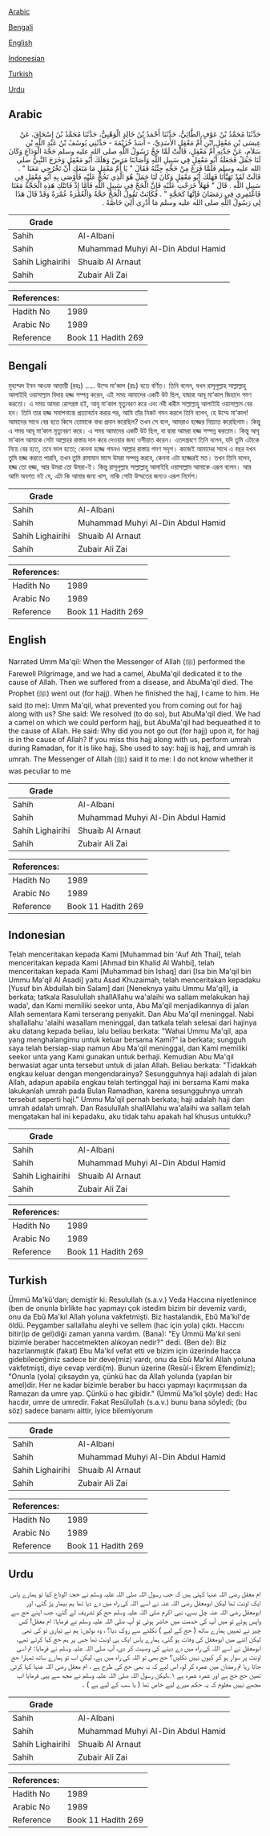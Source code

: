 [Arabic](#arabic)

[Bengali](#bengali)

[English](#english)

[Indonesian](#indonesian)

[Turkish](#turkish)

[Urdu](#urdu)

## Arabic


<div dir="rtl" lang="ar" style={{fontSize:'larger',backgroundColor:'#f8f9fa',padding:20}}>
حَدَّثَنَا مُحَمَّدُ بْنُ عَوْفٍ الطَّائِيُّ، حَدَّثَنَا أَحْمَدُ بْنُ خَالِدٍ الْوَهْبِيُّ، حَدَّثَنَا مُحَمَّدُ بْنُ إِسْحَاقَ، عَنْ عِيسَى بْنِ مَعْقِلِ ابْنِ أُمِّ مَعْقِلٍ الأَسَدِيِّ، - أَسَدُ خُزَيْمَةَ - حَدَّثَنِي يُوسُفُ بْنُ عَبْدِ اللَّهِ بْنِ سَلاَمٍ، عَنْ جَدَّتِهِ أُمِّ مَعْقِلٍ، قَالَتْ لَمَّا حَجَّ رَسُولُ اللَّهِ صلى الله عليه وسلم حَجَّةَ الْوَدَاعِ وَكَانَ لَنَا جَمَلٌ فَجَعَلَهُ أَبُو مَعْقِلٍ فِي سَبِيلِ اللَّهِ وَأَصَابَنَا مَرَضٌ وَهَلَكَ أَبُو مَعْقِلٍ وَخَرَجَ النَّبِيُّ صلى الله عليه وسلم فَلَمَّا فَرَغَ مِنْ حَجِّهِ جِئْتُهُ فَقَالَ ‏"‏ يَا أُمَّ مَعْقِلٍ مَا مَنَعَكِ أَنْ تَخْرُجِي مَعَنَا ‏"‏ ‏.‏ قَالَتْ لَقَدْ تَهَيَّأْنَا فَهَلَكَ أَبُو مَعْقِلٍ وَكَانَ لَنَا جَمَلٌ هُوَ الَّذِي نَحُجُّ عَلَيْهِ فَأَوْصَى بِهِ أَبُو مَعْقِلٍ فِي سَبِيلِ اللَّهِ ‏.‏ قَالَ ‏"‏ فَهَلاَّ خَرَجْتِ عَلَيْهِ فَإِنَّ الْحَجَّ فِي سَبِيلِ اللَّهِ فَأَمَّا إِذْ فَاتَتْكِ هَذِهِ الْحَجَّةُ مَعَنَا فَاعْتَمِرِي فِي رَمَضَانَ فَإِنَّهَا كَحَجَّةٍ ‏"‏ ‏.‏ فَكَانَتْ تَقُولُ الْحَجُّ حَجَّةٌ وَالْعُمْرَةُ عُمْرَةٌ وَقَدْ قَالَ هَذَا لِي رَسُولُ اللَّهِ صلى الله عليه وسلم مَا أَدْرِي أَلِيَ خَاصَّةً ‏.‏
</div>
<div style={{backgroundColor:'#f8f9fa',padding:20, marginBottom: 10}}><table> <thead> <tr> <th>Grade</th> <th></th> </tr> </thead> <tbody> <tr><td>Sahih</td><td>Al-Albani</td></tr><tr><td>Sahih</td><td>Muhammad Muhyi Al-Din Abdul Hamid</td></tr><tr><td>Sahih Lighairihi</td><td>Shuaib Al Arnaut</td></tr><tr><td>Sahih</td><td>Zubair Ali Zai</td></tr></tbody></table><table> <thead> <tr> <th>References:</th> <th></th> </tr> </thead> <tbody><tr><td>Hadith No</td><td>1989</td></tr><tr><td>Arabic No</td><td>1989</td></tr><tr><td>Reference</td><td>Book 11 Hadith 269</td></tr></tbody></table></div>

## Bengali


<div dir="ltr" lang="bn" style={{fontSize:'larger',backgroundColor:'#f8f9fa',padding:20}}>
মুহাম্মদ ইবন আওফ আত্তায়ী (রহঃ) ..... উম্মে মা‘কাল (রাঃ) হতে বর্ণিত। তিনি বলেন, যখন রাসূলুল্লাহ সাল্লাল্লাহু আলাইহি ওয়াসাল্লাম বিদায় হজ্জ সম্পন্ন করেন, এই সময় আমাদের একটি উট ছিল, যাদ্বারা আবূ মা‘কাল জিহাদে গমণ করতো। এ সময় আমরা রোগগ্রস্ত হই, আবূ মা‘কাল মৃত্যুবরণ করে এবং নবী করীম সাল্লাল্লাহু আলাইহি ওয়াসাল্লাম বের হন। তিনি তার হজ্জ সমাপনান্তে প্রত্যাবর্তন করার পর, আমি তাঁর নিকট গমন করলে তিনি বলেন, হে উম্মে মা‘কাল! আমাদের সাথে বের হতে কিসে তোমাকে বাধা প্রদান করেছিল? তখন সে বলে, আমরাও হজ্জের নিয়্যাত করেছিলাম। কিন্তু এ সময় আবূ মা‘কাল মৃত্যুবরণ করে। এ সময় আমাদের একটি উট ছিল, যা দ্বারা আমরা হজ্জ সম্পন্ন করতাম। কিন্তু আবূ মা‘কাল আমাকে সেটা আল্লাহর রাস্তায় দান করে দেওয়ার জন্য ওসীয়াত করেন। এতদশ্রবণে তিনি বলেন, যদি তুমি এটাকে নিয়ে বের হতে, তবে ভাল হতো; কেননা হজ্জে গমনও আল্লার রাস্তায় গমণ সদৃশ। কাজেই আমাদের সাথে এ বছর যখন তুমি হজ্জ করতে পারনি, তখন তুমি রামাযান মাসে উমরা সম্পন্ন করবে, কেননা এটা হজ্জেরই মত। তখন তিনি বলেন, হজ্জ তো হজ্জ, আর উমরা তো উমরা-ই। কিন্তু রাসূলুল্লাহ সাল্লাল্লাহু আলাইহি ওয়াসাল্লাম আমাকে এরূপ বলেন। আর আমি অবগত নই যে, এটা কি আমার জন্য খাস, নাকি গোটা উম্মতের জন্যও এরূপ নির্দেশ।
</div>
<div style={{backgroundColor:'#f8f9fa',padding:20, marginBottom: 10}}><table> <thead> <tr> <th>Grade</th> <th></th> </tr> </thead> <tbody> <tr><td>Sahih</td><td>Al-Albani</td></tr><tr><td>Sahih</td><td>Muhammad Muhyi Al-Din Abdul Hamid</td></tr><tr><td>Sahih Lighairihi</td><td>Shuaib Al Arnaut</td></tr><tr><td>Sahih</td><td>Zubair Ali Zai</td></tr></tbody></table><table> <thead> <tr> <th>References:</th> <th></th> </tr> </thead> <tbody><tr><td>Hadith No</td><td>1989</td></tr><tr><td>Arabic No</td><td>1989</td></tr><tr><td>Reference</td><td>Book 11 Hadith 269</td></tr></tbody></table></div>

## English


<div dir="ltr" lang="en" style={{fontSize:'larger',backgroundColor:'#f8f9fa',padding:20}}>
Narrated Umm Ma'qil: When the Messenger of Allah (ﷺ) performed the Farewell Pilgrimage, and we had a camel, AbuMa'qil dedicated it to the cause of Allah. Then we suffered from a disease, and AbuMa'qil died. The Prophet (ﷺ) went out (for hajj). When he finished the hajj, I came to him. He said (to me): Umm Ma'qil, what prevented you from coming out for hajj along with us? She said: We resolved (to do so), but AbuMa'qil died. We had a camel on which we could perform hajj, but AbuMa'qil had bequeathed it to the cause of Allah. He said: Why did you not go out (for hajj) upon it, for hajj is in the cause of Allah? If you miss this hajj along with us, perform umrah during Ramadan, for it is like hajj. She used to say: hajj is hajj, and umrah is umrah. The Messenger of Allah (ﷺ) said it to me: I do not know whether it was peculiar to me
</div>
<div style={{backgroundColor:'#f8f9fa',padding:20, marginBottom: 10}}><table> <thead> <tr> <th>Grade</th> <th></th> </tr> </thead> <tbody> <tr><td>Sahih</td><td>Al-Albani</td></tr><tr><td>Sahih</td><td>Muhammad Muhyi Al-Din Abdul Hamid</td></tr><tr><td>Sahih Lighairihi</td><td>Shuaib Al Arnaut</td></tr><tr><td>Sahih</td><td>Zubair Ali Zai</td></tr></tbody></table><table> <thead> <tr> <th>References:</th> <th></th> </tr> </thead> <tbody><tr><td>Hadith No</td><td>1989</td></tr><tr><td>Arabic No</td><td>1989</td></tr><tr><td>Reference</td><td>Book 11 Hadith 269</td></tr></tbody></table></div>

## Indonesian


<div dir="ltr" lang="id" style={{fontSize:'larger',backgroundColor:'#f8f9fa',padding:20}}>
Telah menceritakan kepada Kami [Muhammad bin 'Auf Ath Thai], telah menceritakan kepada Kami [Ahmad bin Khalid Al Wahbi], telah menceritakan kepada Kami [Muhammad bin Ishaq] dari [Isa bin Ma'qil bin Ummu Ma'qil Al Asadi] yaitu Asad Khuzaimah, telah menceritakan kepadaku [Yusuf bin Abdullah bin Salam] dari [Neneknya yaitu Ummu Ma'qil], ia berkata; tatkala Rasulullah shallAllahu wa'alaihi wa sallam melakukan haji wada', dan Kami memiliki seekor unta, Abu Ma'qil menjadikannya di jalan Allah sementara Kami terserang penyakit. Dan Abu Ma'qil meninggal. Nabi shallallahu 'alaihi wasallam meninggal, dan tatkala telah selesai dari hajinya aku datang kepada beliau, lalu beliau berkata: "Wahai Ummu Ma'qil, apa yang menghalangimu untuk keluar bersama Kami?" ia berkata; sungguh saya telah bersiap-siap namun Abu Ma'qil meninggal, dan Kami memiliki seekor unta yang Kami gunakan untuk berhaji. Kemudian Abu Ma'qil berwasiat agar unta tersebut untuk di jalan Allah. Beliau berkata: "Tidakkah engkau keluar dengan mengendarainya? Sesungguhnya haji adalah di jalan Allah, adapun apabila engkau telah tertinggal haji ini bersama Kami maka lakukanlah umrah pada Bulan Ramadhan, karena sesungguhnya umrah tersebut seperti haji." Ummu Ma'qil pernah berkata; haji adalah haji dan umrah adalah umrah. Dan Rasulullah shallAllahu wa'alaihi wa sallam telah mengatakan hal ini kepadaku, aku tidak tahu apakah hal khusus untukku?
</div>
<div style={{backgroundColor:'#f8f9fa',padding:20, marginBottom: 10}}><table> <thead> <tr> <th>Grade</th> <th></th> </tr> </thead> <tbody> <tr><td>Sahih</td><td>Al-Albani</td></tr><tr><td>Sahih</td><td>Muhammad Muhyi Al-Din Abdul Hamid</td></tr><tr><td>Sahih Lighairihi</td><td>Shuaib Al Arnaut</td></tr><tr><td>Sahih</td><td>Zubair Ali Zai</td></tr></tbody></table><table> <thead> <tr> <th>References:</th> <th></th> </tr> </thead> <tbody><tr><td>Hadith No</td><td>1989</td></tr><tr><td>Arabic No</td><td>1989</td></tr><tr><td>Reference</td><td>Book 11 Hadith 269</td></tr></tbody></table></div>

## Turkish


<div dir="ltr" lang="tr" style={{fontSize:'larger',backgroundColor:'#f8f9fa',padding:20}}>
Ümmü Ma'kü'dan; demiştir ki: Resulullah (s.a.v.) Veda Haccına niyetlenince (ben de onunla birlikte hac yapmayı çok istedim bizim bir devemiz vardı, onu da Ebû Ma'kıl Allah yoluna vakfetmişti. Biz hastalandık, Ebû Ma'kıl'de öldü. Peygamber sallallahu aleyhi ve sellem (hac için yola) çıktı. Haccını bitir(ip de gel)diği zaman yanına vardım. (Bana): "Ey Ümmü Ma'kıl seni bizimle beraber haccetmekten alıkoyan nedir?" dedi. (Ben de): Biz hazırlanmıştık (fakat) Ebu Ma'kıl vefat etti ve bizim için üzerinde hacca gidebileceğimiz sadece bir deve(miz) vardı, onu da Ebû Ma'kıl Allah yoluna vakfetmişti, diye cevap verdi(m). Bunun üzerine (Resûl-i Ekrem Efendimiz); "Onunla (yola) çıksaydın ya, çünkü hac da Allah yolunda (yapılan bir amel)dir. Her ne kadar bizimle beraber bu haccı yapmayı kaçırmışsan da Ramazan da umre yap. Çünkü o hac gibidir." (Ümmü Ma'kıl şöyle) dedi: Hac hacdır, umre de umredir. Fakat Resülullah (s.a.v.) bunu bana söyledi; (bu söz) sadece banamı aittir, iyice bilemiyorum
</div>
<div style={{backgroundColor:'#f8f9fa',padding:20, marginBottom: 10}}><table> <thead> <tr> <th>Grade</th> <th></th> </tr> </thead> <tbody> <tr><td>Sahih</td><td>Al-Albani</td></tr><tr><td>Sahih</td><td>Muhammad Muhyi Al-Din Abdul Hamid</td></tr><tr><td>Sahih Lighairihi</td><td>Shuaib Al Arnaut</td></tr><tr><td>Sahih</td><td>Zubair Ali Zai</td></tr></tbody></table><table> <thead> <tr> <th>References:</th> <th></th> </tr> </thead> <tbody><tr><td>Hadith No</td><td>1989</td></tr><tr><td>Arabic No</td><td>1989</td></tr><tr><td>Reference</td><td>Book 11 Hadith 269</td></tr></tbody></table></div>

## Urdu


<div dir="rtl" lang="ur" style={{fontSize:'larger',backgroundColor:'#f8f9fa',padding:20}}>
ام معقل رضی اللہ عنہا کہتی ہیں کہ جب رسول اللہ صلی اللہ علیہ وسلم نے حجۃ الوداع کیا تو ہمارے پاس ایک اونٹ تھا لیکن ابومعقل رضی اللہ عنہ نے اسے اللہ کی راہ میں دے دیا تھا ہم بیمار پڑ گئے، اور ابومعقل رضی اللہ عنہ چل بسے، نبی اکرم صلی اللہ علیہ وسلم حج کو تشریف لے گئے، جب اپنے حج سے واپس ہوئے تو میں آپ کی خدمت میں حاضر ہوئی تو آپ صلی اللہ علیہ وسلم نے فرمایا: ام معقل! کس چیز نے تمہیں ہمارے ساتھ ( حج کے لیے ) نکلنے سے روک دیا؟ ، وہ بولیں: ہم نے تیاری تو کی تھی لیکن اتنے میں ابومعقل کی وفات ہو گئی، ہمارے پاس ایک ہی اونٹ تھا جس پر ہم حج کیا کرتے تھے، ابومعقل نے اسے اللہ کی راہ میں دے دینے کی وصیت کر دی، آپ صلی اللہ علیہ وسلم نے فرمایا: تم اسی اونٹ پر سوار ہو کر کیوں نہیں نکلیں؟ حج بھی تو اللہ کی راہ میں ہے، لیکن اب تو ہمارے ساتھ تمہارا حج جاتا رہا تم رمضان میں عمرہ کر لو، اس لیے کہ یہ بھی حج کی طرح ہے ، ام معقل رضی اللہ عنہا کہا کرتی تھیں حج حج ہے اور عمرہ عمرہ ہے ۱؎لیکن رسول اللہ صلی اللہ علیہ وسلم نے مجھ سے یہی فرمایا اب مجھے نہیں معلوم کہ یہ حکم میرے لیے خاص تھا ( یا سب کے لیے ہے ) ۔
</div>
<div style={{backgroundColor:'#f8f9fa',padding:20, marginBottom: 10}}><table> <thead> <tr> <th>Grade</th> <th></th> </tr> </thead> <tbody> <tr><td>Sahih</td><td>Al-Albani</td></tr><tr><td>Sahih</td><td>Muhammad Muhyi Al-Din Abdul Hamid</td></tr><tr><td>Sahih Lighairihi</td><td>Shuaib Al Arnaut</td></tr><tr><td>Sahih</td><td>Zubair Ali Zai</td></tr></tbody></table><table> <thead> <tr> <th>References:</th> <th></th> </tr> </thead> <tbody><tr><td>Hadith No</td><td>1989</td></tr><tr><td>Arabic No</td><td>1989</td></tr><tr><td>Reference</td><td>Book 11 Hadith 269</td></tr></tbody></table></div>